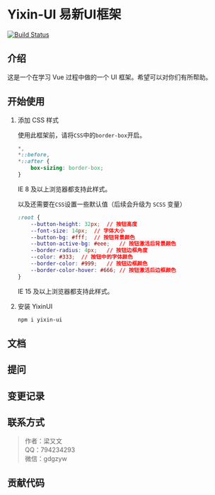 # Yixin-UI 易新UI框架

[![Build Status](https://travis-ci.org/Layouwen/Yixin-UI.svg?branch=master)](https://travis-ci.org/Layouwen/Yixin-UI)

## 介绍

这是一个在学习 Vue 过程中做的一个 UI 框架。希望可以对你们有所帮助。

## 开始使用

1. 添加 CSS 样式

    使用此框架前，请将`CSS`中的`border-box`开启。
    
    ```css
    *,
    *::before,
    *::after {
        box-sizing: border-box;
    }
    ```
    
    IE 8 及以上浏览器都支持此样式。
    
    以及还需要在`CSS`设置一些默认值（后续会升级为 `SCSS` 变量）
    
    ```css
    :root {
        --button-height: 32px;  // 按钮高度
        --font-size: 14px;  // 字体大小
        --button-bg: #fff;  // 按钮背景颜色
        --button-active-bg: #eee;   // 按钮激活后背景颜色
        --border-radius: 4px;   // 按钮边框角度
        --color: #333;  // 按钮中的字体颜色
        --border-color: #999;   // 按钮边框颜色
        --border-color-hover: #666; // 按钮激活后边框颜色
    }
    ```
    
    IE 15 及以上浏览器都支持此样式。
    
2. 安装 YixinUI

   ```bash
   npm i yixin-ui
   ```


## 文档

## 提问

## 变更记录

## 联系方式

> 作者：梁又文  
> QQ：794234293  
> 微信：gdgzyw

## 贡献代码
